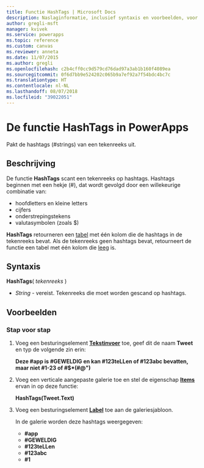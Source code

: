 ```yaml
---
title: Functie HashTags | Microsoft Docs
description: Naslaginformatie, inclusief syntaxis en voorbeelden, voor de functie HashTags in PowerApps
author: gregli-msft
manager: kvivek
ms.service: powerapps
ms.topic: reference
ms.custom: canvas
ms.reviewer: anneta
ms.date: 11/07/2015
ms.author: gregli
ms.openlocfilehash: c2b4cff0cc9d579cd76dad97a3ab1b160f4089ea
ms.sourcegitcommit: 0f6d7bb9e524202c065b9a7ef92a7f54bdc4bc7c
ms.translationtype: HT
ms.contentlocale: nl-NL
ms.lasthandoff: 08/07/2018
ms.locfileid: "39022051"
---
```

# <a name="hashtags-function-in-powerapps"></a>De functie HashTags in PowerApps
Pakt de hashtags (#strings) van een tekenreeks uit.

## <a name="description"></a>Beschrijving
De functie **HashTags** scant een tekenreeks op hashtags. Hashtags beginnen met een hekje (#), dat wordt gevolgd door een willekeurige combinatie van:

* hoofdletters en kleine letters
* cijfers
* onderstrepingstekens
* valutasymbolen (zoals $)

**HashTags** retourneren een [tabel](../working-with-tables.md) met één kolom die de hashtags in de tekenreeks bevat.  Als de tekenreeks geen hashtags bevat, retourneert de functie een tabel met één kolom die [leeg](function-isblank-isempty.md) is.

## <a name="syntax"></a>Syntaxis
**HashTags**( *tekenreeks* )

* *String* - vereist.  Tekenreeks die moet worden gescand op hashtags.

## <a name="examples"></a>Voorbeelden
### <a name="step-by-step"></a>Stap voor stap
1. Voeg een besturingselement **[Tekstinvoer](../controls/control-text-input.md)** toe, geef dit de naam **Tweet** en typ de volgende zin erin:
   
    **Deze #app is #GEWELDIG en kan #123teLLen of #123abc bevatten, maar niet #1-23 of #$\*(#@")**
2. Voeg een verticale aangepaste galerie toe en stel de eigenschap **[Items](../controls/properties-core.md)** ervan in op deze functie:
   
    **HashTags(Tweet.Text)**
3. Voeg een besturingselement **[Label](../controls/control-text-box.md)** toe aan de galeriesjabloon.
   
    In de galerie worden deze hashtags weergegeven:
   
   * **\#app**
   * **\#GEWELDIG**
   * **\#123teLLen**
   * **\#123abc**
   * **\#1**

